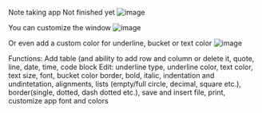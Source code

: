 Note taking app
Not finished yet
![image](https://github.com/user-attachments/assets/9fc85efb-2b3e-457c-a0d9-5ff350828db8)

You can customize the window
![image](https://github.com/user-attachments/assets/0d14a42f-32f5-452c-b303-80953bd45361)

Or even add a custom color for underline, bucket or text color
![image](https://github.com/user-attachments/assets/7b4ffd8b-13e7-43a6-85d9-6b8f2ac26a1c)

Functions: Add table (and ability to add row and column or delete it, quote, line, date, time, code block
Edit: underline type, underline color, text color, text size, font, bucket color
border, bold, italic, indentation and undintetation, alignments, lists (empty/full circle, decimal, square etc.), border(single, dotted, dash dotted etc.),
save and insert file, print, customize app font and colors

